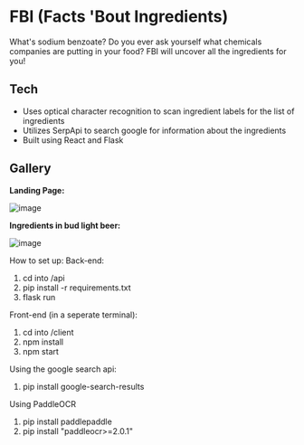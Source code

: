 # FBI (Facts 'Bout Ingredients)
What's sodium benzoate? Do you ever ask yourself what chemicals companies are putting in your food?
FBI will uncover all the ingredients for you!

## Tech
- Uses optical character recognition to scan ingredient labels for the list of ingredients
- Utilizes SerpApi to search google for information about the ingredients
- Built using React and Flask
## Gallery
**Landing Page:**

![image](https://user-images.githubusercontent.com/74084786/219827722-4540ce18-c456-4a02-bb7d-8bbb97a1b092.png)

**Ingredients in bud light beer:**

![image](https://user-images.githubusercontent.com/74084786/219827740-2fd6bb3f-75a6-4c3b-8ecd-9d1e0313b136.png)

How to set up:
Back-end:
1. cd into /api
2. pip install -r requirements.txt
3. flask run

Front-end (in a seperate terminal):
1. cd into /client
2. npm install
3. npm start

Using the google search api:
1. pip install google-search-results

Using PaddleOCR
1. pip install paddlepaddle
2. pip install "paddleocr>=2.0.1"

